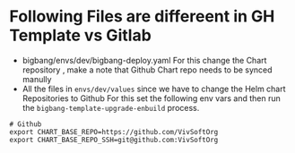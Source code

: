 # Following Files are differeent in GH Template vs Gitlab

- bigbang/envs/dev/bigbang-deploy.yaml 
For this change the Chart repository , make a note that Github Chart repo needs to be synced manully 
- All the files in `envs/dev/values` since we have to change the Helm chart Repositories to Github 
For this set the following env vars and then run the `bigbang-template-upgrade-enbuild` process.
```
# Github
export CHART_BASE_REPO=https://github.com/VivSoftOrg
export CHART_BASE_REPO_SSH=git@github.com:VivSoftOrg
```